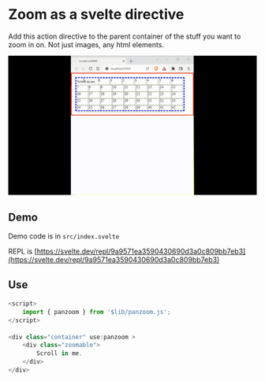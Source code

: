 # Zoom as a svelte directive

Add this action directive to the parent container of the stuff you want to zoom in on. Not just images, any html elements.

![Demo](svelte-zoom-action.gif)

## Demo

Demo code is in `src/index.svelte`

REPL is [https://svelte.dev/repl/9a9571ea3590430690d3a0c809bb7eb3](https://svelte.dev/repl/9a9571ea3590430690d3a0c809bb7eb3)

## Use

```js
<script>
	import { panzoom } from '$lib/panzoom.js';
</script>

<div class="container" use:panzoom >
	<div class="zoomable">
		Scroll in me.
	</div>
</div>
```
